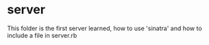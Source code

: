 # server
This folder is the first server learned, how to use 'sinatra' and how to include a file in server.rb
